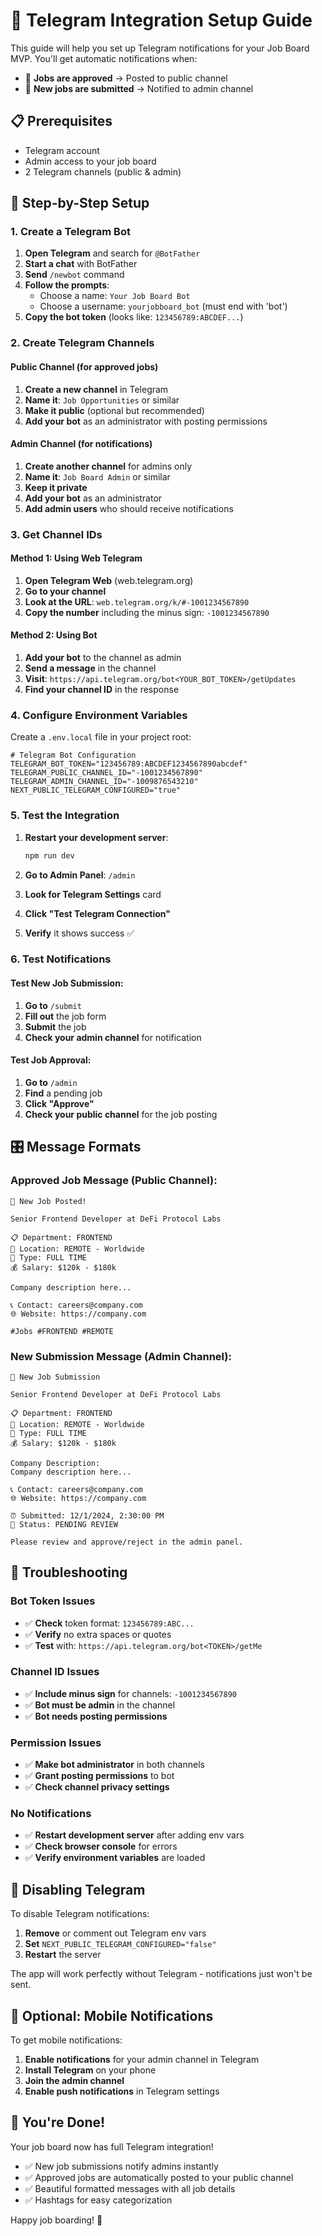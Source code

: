 # 🤖 Telegram Integration Setup Guide

This guide will help you set up Telegram notifications for your Job Board MVP. You'll get automatic notifications when:
- 📢 **Jobs are approved** → Posted to public channel
- 🔔 **New jobs are submitted** → Notified to admin channel

## 📋 Prerequisites

- Telegram account
- Admin access to your job board
- 2 Telegram channels (public & admin)

## 🚀 Step-by-Step Setup

### 1. Create a Telegram Bot

1. **Open Telegram** and search for `@BotFather`
2. **Start a chat** with BotFather
3. **Send** `/newbot` command
4. **Follow the prompts**:
   - Choose a name: `Your Job Board Bot`
   - Choose a username: `yourjobboard_bot` (must end with 'bot')
5. **Copy the bot token** (looks like: `123456789:ABCDEF...`)

### 2. Create Telegram Channels

#### Public Channel (for approved jobs)
1. **Create a new channel** in Telegram
2. **Name it**: `Job Opportunities` or similar
3. **Make it public** (optional but recommended)
4. **Add your bot** as an administrator with posting permissions

#### Admin Channel (for notifications)
1. **Create another channel** for admins only
2. **Name it**: `Job Board Admin` or similar  
3. **Keep it private**
4. **Add your bot** as an administrator
5. **Add admin users** who should receive notifications

### 3. Get Channel IDs

#### Method 1: Using Web Telegram
1. **Open Telegram Web** (web.telegram.org)
2. **Go to your channel**
3. **Look at the URL**: `web.telegram.org/k/#-1001234567890`
4. **Copy the number** including the minus sign: `-1001234567890`

#### Method 2: Using Bot
1. **Add your bot** to the channel as admin
2. **Send a message** in the channel
3. **Visit**: `https://api.telegram.org/bot<YOUR_BOT_TOKEN>/getUpdates`
4. **Find your channel ID** in the response

### 4. Configure Environment Variables

Create a `.env.local` file in your project root:

```env
# Telegram Bot Configuration
TELEGRAM_BOT_TOKEN="123456789:ABCDEF1234567890abcdef"
TELEGRAM_PUBLIC_CHANNEL_ID="-1001234567890"
TELEGRAM_ADMIN_CHANNEL_ID="-1009876543210"
NEXT_PUBLIC_TELEGRAM_CONFIGURED="true"
```

### 5. Test the Integration

1. **Restart your development server**:
   ```bash
   npm run dev
   ```

2. **Go to Admin Panel**: `/admin`
3. **Look for Telegram Settings** card
4. **Click "Test Telegram Connection"**
5. **Verify** it shows success ✅

### 6. Test Notifications

#### Test New Job Submission:
1. **Go to** `/submit`
2. **Fill out** the job form
3. **Submit** the job
4. **Check your admin channel** for notification

#### Test Job Approval:
1. **Go to** `/admin`
2. **Find** a pending job
3. **Click "Approve"**
4. **Check your public channel** for the job posting

## 🎛️ Message Formats

### Approved Job Message (Public Channel):
```
🎉 New Job Posted!

Senior Frontend Developer at DeFi Protocol Labs

📋 Department: FRONTEND
📍 Location: REMOTE - Worldwide  
💼 Type: FULL TIME
💰 Salary: $120k - $180k

Company description here...

📞 Contact: careers@company.com
🌐 Website: https://company.com

#Jobs #FRONTEND #REMOTE
```

### New Submission Message (Admin Channel):
```
🔔 New Job Submission

Senior Frontend Developer at DeFi Protocol Labs

📋 Department: FRONTEND
📍 Location: REMOTE - Worldwide
💼 Type: FULL TIME
💰 Salary: $120k - $180k

Company Description:
Company description here...

📞 Contact: careers@company.com
🌐 Website: https://company.com

⏰ Submitted: 12/1/2024, 2:30:00 PM
👤 Status: PENDING REVIEW

Please review and approve/reject in the admin panel.
```

## 🔧 Troubleshooting

### Bot Token Issues
- ✅ **Check** token format: `123456789:ABC...`
- ✅ **Verify** no extra spaces or quotes
- ✅ **Test** with: `https://api.telegram.org/bot<TOKEN>/getMe`

### Channel ID Issues
- ✅ **Include minus sign** for channels: `-1001234567890`
- ✅ **Bot must be admin** in the channel
- ✅ **Bot needs posting permissions**

### Permission Issues
- ✅ **Make bot administrator** in both channels
- ✅ **Grant posting permissions** to bot
- ✅ **Check channel privacy settings**

### No Notifications
- ✅ **Restart development server** after adding env vars
- ✅ **Check browser console** for errors
- ✅ **Verify environment variables** are loaded

## 🚫 Disabling Telegram

To disable Telegram notifications:

1. **Remove** or comment out Telegram env vars
2. **Set** `NEXT_PUBLIC_TELEGRAM_CONFIGURED="false"`
3. **Restart** the server

The app will work perfectly without Telegram - notifications just won't be sent.

## 📱 Optional: Mobile Notifications

To get mobile notifications:
1. **Enable notifications** for your admin channel in Telegram
2. **Install Telegram** on your phone
3. **Join the admin channel**
4. **Enable push notifications** in Telegram settings

## 🎉 You're Done!

Your job board now has full Telegram integration! 

- ✅ New job submissions notify admins instantly
- ✅ Approved jobs are automatically posted to your public channel
- ✅ Beautiful formatted messages with all job details
- ✅ Hashtags for easy categorization

Happy job boarding! 🚀